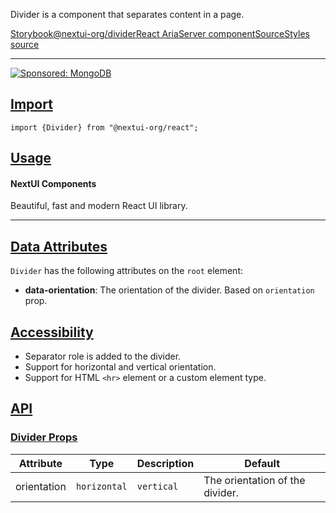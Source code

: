 Divider is a component that separates content in a page.

[Storybook](https://storybook.nextui.org/?path=/story/components-divider)[@nextui-org/divider](https://www.npmjs.com/package/@nextui-org/divider)[React Aria](https://react-spectrum.adobe.com/react-aria/useSeparator.html)[Server component](https://nextjs.org/docs/getting-started/react-essentials#server-components)[Source](https://github.com/nextui-org/nextui/tree/feat/v2/packages/components/divider)[Styles source](https://github.com/nextui-org/nextui/tree/feat/v2/packages/core/theme/src/components/divider.ts)

___

[![Sponsored: MongoDB](https://media.ethicalads.io/media/images/2022/08/EA-2_240x180.png)](https://server.ethicalads.io/proxy/click/5096/f4edfdc6-113d-4991-9c21-569f801c8b75/)

## [Import](https://nextui.org/docs/components/divider#import)

```
import {Divider} from "@nextui-org/react";
```

## [Usage](https://nextui.org/docs/components/divider#usage)

#### NextUI Components

Beautiful, fast and modern React UI library.

___

## [Data Attributes](https://nextui.org/docs/components/divider#data-attributes)

`Divider` has the following attributes on the `root` element:

-   **data-orientation**: The orientation of the divider. Based on `orientation` prop.

## [Accessibility](https://nextui.org/docs/components/divider#accessibility)

-   Separator role is added to the divider.
-   Support for horizontal and vertical orientation.
-   Support for HTML `<hr>` element or a custom element type.

## [API](https://nextui.org/docs/components/divider#api)

### [Divider Props](https://nextui.org/docs/components/divider#divider-props)

| Attribute | Type | Description | Default |
| --- | --- | --- | --- |
| orientation | `horizontal` | `vertical` | The orientation of the divider. | `horizontal` |